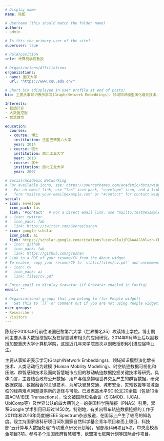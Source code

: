 ```yaml
---
# Display name
name: 陈超

# Username (this should match the folder name)
authors:
- admin

# Is this the primary user of the site?
superuser: true

# Role/position
role: 计算机学院教授

# Organizations/Affiliations
organizations:
- name: 重庆大学
  url: "https://www.cqu.edu.cn/"

# Short bio (displayed in user profile at end of posts)
bio: 主要从事知识表示学习(Graph/Network Embeddings)、领域知识模型演化增长技术、人类活动行为建模 (Human Mobility Modelling)、时空轨迹数据可视化和压缩、群智感知技术及面向智慧城市应用的移动轨迹数据挖掘关键技术等研究。

Interests:
- 普适计算
- 大数据挖掘
- 智慧城市

education:
  courses:
  - course: 博士
    institution: 法国巴黎第六大学
    year: 2014
  - course: 硕士
    institution: 西北工业大学
    year: 2010
  - course: 学士
    institution: 西北工业大学
    year: 2007

# Social/Academic Networking
# For available icons, see: https://sourcethemes.com/academic/docs/widgets/#icons
#   For an email link, use "fas" icon pack, "envelope" icon, and a link in the
#   form "mailto:your-email@example.com" or "#contact" for contact widget.
social:
- icon: envelope
  icon_pack: fas
  link: '#contact'  # For a direct email link, use "mailto:test@example.org".
# - icon: twitter
#   icon_pack: fab
#   link: https://twitter.com/GeorgeCushen
- icon: google-scholar
  icon_pack: ai
  link: https://scholar.google.com/citations?user=6luJjFQAAAAJ&hl=zh-CN
# - icon: github
#   icon_pack: fab
#   link: https://github.com/gcushen
# Link to a PDF of your resume/CV from the About widget.
# To enable, copy your resume/CV to `static/files/cv.pdf` and uncomment the lines below.  
# - icon: cv
#   icon_pack: ai
#   link: files/cv.pdf

# Enter email to display Gravatar (if Gravatar enabled in Config)
email: ""
  
# Organizational groups that you belong to (for People widget)
#   Set this to `[]` or comment out if you are not using People widget.  
user_groups:
- Researchers
- Visitors
---
```

陈超于2010年9月前往法国巴黎第六大学（世界排名35）攻读博士学位。博士期间主要从事大数据挖掘以及在智慧城市相关的应用研究。2014年9月毕业后以副教授加盟重庆大学计算机学院，这是近几年来学院首次以副教授职称引进应届毕业生。

主要从事知识表示学习(Graph/Network Embeddings)、领域知识模型演化增长技术、人类活动行为建模 (Human Mobility Modelling)、时空轨迹数据可视化和压缩、群智感知技术及面向智慧城市应用的移动轨迹数据挖掘关键技术等研究。具体而言，主要结合政府公开数据、用户与信息物理世界交互产生的群智数据，研究数据挖掘、数据融合的关键技术，为解决智慧交通、城市安全、灾难救援等领域面临的经典难点问题提供新的途径与可能。已发表高水平SCI论文20余篇（包括10余篇ACM/IEEE Transactions），论文被国际知名会议（SIGMOD、IJCAI、UbiComp等）及世界公认的四大期刊之一的美国科学院院报（PNAS）引用，累积Google 学术引用已超过1450次。特别地，有关出租车轨迹数据挖掘的工作于2011年和2016年两度被IEEE Spectrum杂志报道，在国际上产生了较高的知名度。现主持国家级科研项目5项(国家自然科学基金青年项目和面上项目、科技部“云计算与大数据处理”专项重点研发计划等)，省部级科研项目5项，中央高校基金项目3项。参与多个法国政府智慧城市、欧盟第七框架计划等国际合作项目。

